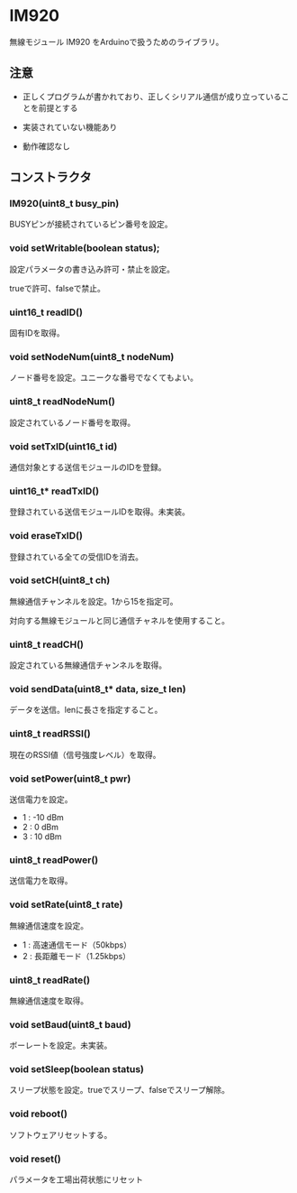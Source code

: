 # IM920
無線モジュール IM920 をArduinoで扱うためのライブラリ。

## 注意

- 正しくプログラムが書かれており、正しくシリアル通信が成り立っていることを前提とする

- 実装されていない機能あり

- 動作確認なし

## コンストラクタ

### IM920(uint8_t busy_pin)

BUSYピンが接続されているピン番号を設定。

### void setWritable(boolean status);

設定パラメータの書き込み許可・禁止を設定。

trueで許可、falseで禁止。

### uint16_t readID()

固有IDを取得。

### void setNodeNum(uint8_t nodeNum)

ノード番号を設定。ユニークな番号でなくてもよい。

### uint8_t readNodeNum()

設定されているノード番号を取得。

### void setTxID(uint16_t id)

通信対象とする送信モジュールのIDを登録。

### uint16_t* readTxID()

登録されている送信モジュールIDを取得。未実装。

### void eraseTxID()

登録されている全ての受信IDを消去。

### void setCH(uint8_t ch)

無線通信チャンネルを設定。1から15を指定可。

対向する無線モジュールと同じ通信チャネルを使用すること。

### uint8_t readCH()

設定されている無線通信チャンネルを取得。

### void sendData(uint8_t* data, size_t len)

データを送信。lenに長さを指定すること。

### uint8_t readRSSI()

現在のRSSI値（信号強度レベル）を取得。

### void setPower(uint8_t pwr)

送信電力を設定。

- 1 : -10 dBm
- 2 : 0 dBm
- 3 : 10 dBm

### uint8_t readPower()

送信電力を取得。

### void setRate(uint8_t rate)

無線通信速度を設定。

- 1 : 高速通信モード（50kbps）
- 2 : 長距離モード（1.25kbps）

### uint8_t readRate()

無線通信速度を取得。

### void setBaud(uint8_t baud)

ボーレートを設定。未実装。

### void setSleep(boolean status)

スリープ状態を設定。trueでスリープ、falseでスリープ解除。

### void reboot()

ソフトウェアリセットする。

### void reset()

パラメータを工場出荷状態にリセット